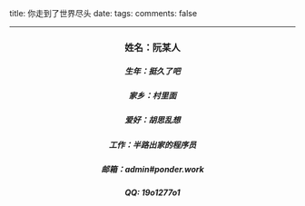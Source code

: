 title: 你走到了世界尽头
date:
tags:
comments: false

---

### <center> 姓名：阮某人 </center >
##### <center> 生年：挺久了吧 </center>
##### <center> 家乡：村里面 </center>
##### <center> 爱好：胡思乱想 </center>
##### <center> 工作：半路出家的程序员 </center>
##### <center> 邮箱：admin#ponder.work </center>
##### <center> QQ: 19o1277o1 </center>

